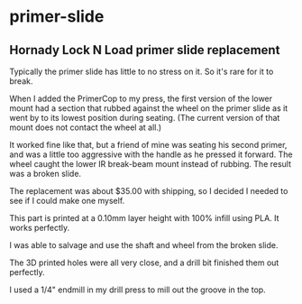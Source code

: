 # primer-slide

## Hornady Lock N Load primer slide replacement

Typically the primer slide has little to no stress on it.  So it's rare for it to break.

When I added the PrimerCop to my press, the first version of the lower mount had a section that rubbed against the wheel on the primer slide as it went by to its lowest position during seating.  (The current version of that mount does not contact the wheel at all.)

It worked fine like that, but a friend of mine was seating his second primer, and was a little too aggressive with the handle as he pressed it forward.  The wheel caught the lower IR break-beam mount instead of rubbing.  The result was a broken slide.

The replacement was about $35.00 with shipping, so I decided I needed to see if I could make one myself.

This part is printed at a 0.10mm layer height with 100% infill using PLA.  It works perfectly.

I was able to salvage and use the shaft and wheel from the broken slide.

The 3D printed holes were all very close, and a drill bit finished them out perfectly.

I used a 1/4" endmill in my drill press to mill out the groove in the top.
